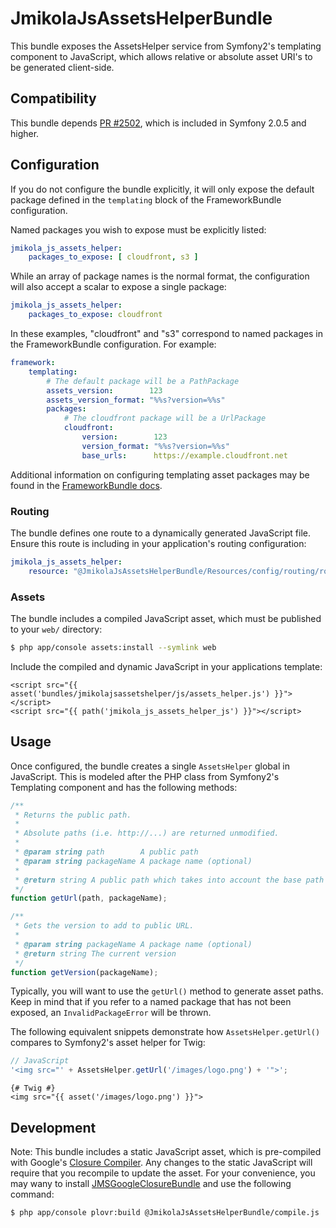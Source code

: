 # JmikolaJsAssetsHelperBundle

This bundle exposes the AssetsHelper service from Symfony2's templating
component to JavaScript,  which allows relative or absolute asset URI's to be
generated client-side.

## Compatibility

This bundle depends [PR #2502][], which is included in Symfony 2.0.5 and higher.

## Configuration

If you do not configure the bundle explicitly, it will only expose the default
package defined in the `templating` block of the FrameworkBundle configuration.

Named packages you wish to expose must be explicitly listed:

```yml
jmikola_js_assets_helper:
    packages_to_expose: [ cloudfront, s3 ]
```

While an array of package names is the normal format, the configuration will
also accept a scalar to expose a single package:

```yml
jmikola_js_assets_helper:
    packages_to_expose: cloudfront
```

In these examples, "cloudfront" and "s3" correspond to named packages in the
FrameworkBundle configuration. For example:

```yml
framework:
    templating:
        # The default package will be a PathPackage
        assets_version:        123
        assets_version_format: "%%s?version=%%s"
        packages:
            # The cloudfront package will be a UrlPackage
            cloudfront:
                version:        123
                version_format: "%%s?version=%%s"
                base_urls:      https://example.cloudfront.net
```

Additional information on configuring templating asset packages may be found in
the [FrameworkBundle docs][].

### Routing

The bundle defines one route to a dynamically generated JavaScript file. Ensure
this route is including in your application's routing configuration: 

```yml
jmikola_js_assets_helper:
    resource: "@JmikolaJsAssetsHelperBundle/Resources/config/routing/routing.xml"
```

### Assets

The bundle includes a compiled JavaScript asset, which must be published to your
`web/` directory:

```bash
$ php app/console assets:install --symlink web
```

Include the compiled and dynamic JavaScript in your applications template:

```jinja
<script src="{{ asset('bundles/jmikolajsassetshelper/js/assets_helper.js') }}"></script>
<script src="{{ path('jmikola_js_assets_helper_js') }}"></script>
```

## Usage

Once configured, the bundle creates a single `AssetsHelper` global in JavaScript.
This is modeled after the PHP class from Symfony2's Templating component and
has the following methods:

```js
/**
 * Returns the public path.
 *
 * Absolute paths (i.e. http://...) are returned unmodified.
 *
 * @param string path        A public path
 * @param string packageName A package name (optional)
 *
 * @return string A public path which takes into account the base path and URL path
 */
function getUrl(path, packageName);

/**
 * Gets the version to add to public URL.
 *
 * @param string packageName A package name (optional)
 * @return string The current version
 */
function getVersion(packageName);
```

Typically, you will want to use the `getUrl()` method to generate asset paths.
Keep in mind that if you refer to a named package that has not been exposed, an
`InvalidPackageError` will be thrown.

The following equivalent snippets demonstrate how `AssetsHelper.getUrl()`
compares to Symfony2's asset helper for Twig: 

```js
// JavaScript
'<img src="' + AssetsHelper.getUrl('/images/logo.png') + '">';
```

```jinja
{# Twig #}
<img src="{{ asset('/images/logo.png') }}">
```

## Development

Note: This bundle includes a static JavaScript asset, which is pre-compiled with
Google's [Closure Compiler][]. Any changes to the static JavaScript will require
that you recompile to update the asset. For your convenience, you may wany to
install [JMSGoogleClosureBundle][] and use the following command:

```bash
$ php app/console plovr:build @JmikolaJsAssetsHelperBundle/compile.js
```

  [PR #2502]: https://github.com/symfony/symfony/pull/2502
  [FrameworkBundle docs]: http://symfony.com/doc/current/reference/configuration/framework.html#templating
  [Closure Compiler]: http://code.google.com/closure/compiler/
  [JMSGoogleClosureBundle]: https://github.com/schmittjoh/JMSGoogleClosureBundle

